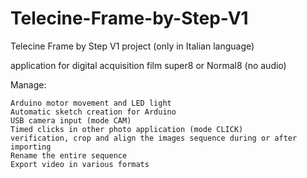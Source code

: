 # Telecine-Frame-by-Step-V1

Telecine Frame by Step V1 project (only in Italian language) 

application for digital acquisition film super8 or Normal8 (no audio)

Manage:

    Arduino motor movement and LED light
    Automatic sketch creation for Arduino 
    USB camera input (mode CAM)
    Timed clicks in other photo application (mode CLICK)
    verification, crop and align the images sequence during or after importing
    Rename the entire sequence
    Export video in various formats
    

